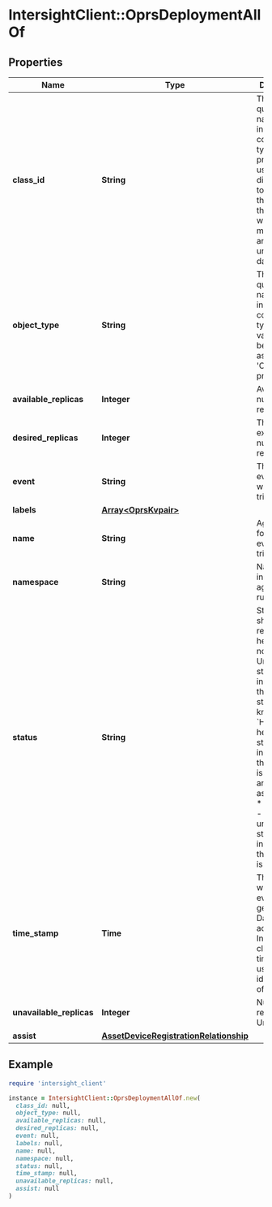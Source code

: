 # IntersightClient::OprsDeploymentAllOf

## Properties

| Name | Type | Description | Notes |
| ---- | ---- | ----------- | ----- |
| **class_id** | **String** | The fully-qualified name of the instantiated, concrete type. This property is used as a discriminator to identify the type of the payload when marshaling and unmarshaling data. | [default to &#39;oprs.Deployment&#39;] |
| **object_type** | **String** | The fully-qualified name of the instantiated, concrete type. The value should be the same as the &#39;ClassId&#39; property. | [default to &#39;oprs.Deployment&#39;] |
| **available_replicas** | **Integer** | Available number of replicas. | [optional] |
| **desired_replicas** | **Integer** | The expected number of replicas. | [optional] |
| **event** | **String** | The type of event which was triggered. | [optional] |
| **labels** | [**Array&lt;OprsKvpair&gt;**](OprsKvpair.md) |  | [optional] |
| **name** | **String** | Agent name for which the event is triggered. | [optional] |
| **namespace** | **String** | Name space in which the agents are running. | [optional] |
| **status** | **String** | Status which shows if the resource is healthy or not. * &#x60;&#x60; - An Unknown status indicates that the resource status is not known. * &#x60;Healthy&#x60; - A healthy status indicates that the resource is healthy and running as per spec. * &#x60;Unhealthy&#x60; - An unhealthy status indicates that the resource is down. | [optional][default to &#39;&#39;] |
| **time_stamp** | **Time** | The time at which the event was generated. Date is accurate to Intersights clock. This time will be used to identify order of events. | [optional] |
| **unavailable_replicas** | **Integer** | Number of replicas Unavailable. | [optional] |
| **assist** | [**AssetDeviceRegistrationRelationship**](AssetDeviceRegistrationRelationship.md) |  | [optional] |

## Example

```ruby
require 'intersight_client'

instance = IntersightClient::OprsDeploymentAllOf.new(
  class_id: null,
  object_type: null,
  available_replicas: null,
  desired_replicas: null,
  event: null,
  labels: null,
  name: null,
  namespace: null,
  status: null,
  time_stamp: null,
  unavailable_replicas: null,
  assist: null
)
```

